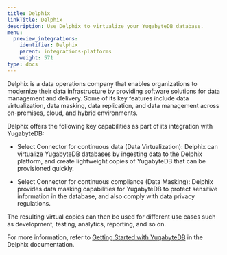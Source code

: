 ```yaml
---
title: Delphix
linkTitle: Delphix
description: Use Delphix to virtualize your YugabyteDB database.
menu:
  preview_integrations:
    identifier: Delphix
    parent: integrations-platforms
    weight: 571
type: docs
---
```


Delphix is a data operations company that enables organizations to modernize their data infrastructure by providing software solutions for data management and delivery. Some of its key features include data virtualization, data masking, data replication, and data management across on-premises, cloud, and hybrid environments.

Delphix offers the following key capabilities as part of its integration with YugabyteDB:

- Select Connector for continuous data (Data Virtualization): Delphix can virtualize YugabyteDB databases by ingesting data to the Delphix platform, and create lightweight copies of YugabyteDB that can be provisioned quickly.

- Select Connector for continuous compliance (Data Masking): Delphix provides data masking capabilities for YugabyteDB to protect sensitive information in the database, and also comply with data privacy regulations.

The resulting virtual copies can then be used for different use cases such as development, testing, analytics, reporting, and so on.

For more information, refer to [Getting Started with YugabyteDB](https://documentation.commvault.com/2024/essential/getting_started_with_yugabytedb.html) in the Delphix documentation.
